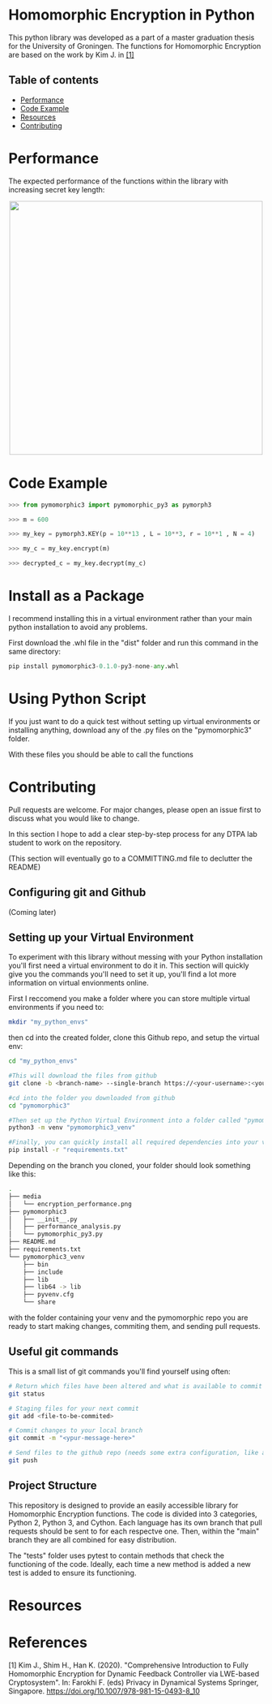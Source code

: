 # Homomorphic Encryption in Python

This python library was developed as a part of a master graduation thesis for the University of Groningen. The functions for Homomorphic Encryption are based on the work by Kim J. in [[1]](#1)


## Table of contents
<!--ts-->
  * [Performance](#performance)
  * [Code Example](#code-example)
  * [Resources](#resources)
  * [Contributing](#contributing)
<!--te-->


# Performance

The expected performance of the functions within the library with increasing secret key length:

<p align="center">
  <img src="https://github.com/M-P-P-C/pymomorphic3/blob/main/media/encryption_performance.png?raw=true" width="500">
</p>

# Code Example

```python
>>> from pymomorphic3 import pymomorphic_py3 as pymorph3

>>> m = 600

>>> my_key = pymorph3.KEY(p = 10**13 , L = 10**3, r = 10**1 , N = 4)

>>> my_c = my_key.encrypt(m)

>>> decrypted_c = my_key.decrypt(my_c)
```
# Install as a Package

I recommend installing this in a virtual environment rather than your main python installation to avoid any problems.

First download the .whl file in the "dist" folder and run this command in the same directory:

```python
pip install pymomorphic3-0.1.0-py3-none-any.whl
```

# Using Python Script

If you just want to do a quick test without setting up virtual environments or installing anything, download any of the .py files on the "pymomorphic3" folder.

With these files you should be able to call the functions

# Contributing

Pull requests are welcome. For major changes, please open an issue first to discuss what you would like to change.

In this section I hope to add a clear step-by-step process for any DTPA lab student to work on the repository.

(This section will eventually go to a COMMITTING.md file to declutter the README)

## Configuring git and Github

(Coming later)

## Setting up your Virtual Environment

To experiment with this library without messing with your Python installation you'll first need a virtual environment to do it in. This section will quickly give you the commands you'll need to set it up, you'll find a lot more information on virtual envionments online.

First I reccomend you make a folder where you can store multiple virtual environments if you need to:

```bash
mkdir "my_python_envs"
```

then cd into the created folder, clone this Github repo, and setup the virtual env:


```bash
cd "my_python_envs" 

#This will download the files from github
git clone -b <branch-name> --single-branch https://<your-username>:<your-private-token>@github.com/M-P-P-C/pymomorphic3.git 

#cd into the folder you downloaded from github
cd "pymomorphic3" 

#Then set up the Python Virtual Environment into a folder called "pymomorphic3_venv"
python3 -m venv "pymomorphic3_venv"

#Finally, you can quickly install all required dependencies into your virtual environment with
pip install -r "requirements.txt"
```
Depending on the branch you cloned, your folder should look something like this:

```bash
.
├── media
│   └── encryption_performance.png
├── pymomorphic3
│   ├── __init__.py
│   ├── performance_analysis.py
│   └── pymomorphic_py3.py
├── README.md
├── requirements.txt
└── pymomorphic3_venv
    ├── bin
    ├── include
    ├── lib
    ├── lib64 -> lib
    ├── pyvenv.cfg
    └── share
```

with the folder containing your venv and the pymomorphic repo you are ready to start making changes, commiting them, and sending pull requests.

## Useful git commands

This is a small list of git commands you'll find yourself using often:

```bash
# Return which files have been altered and what is available to commit
git status 

# Staging files for your next commit
git add <file-to-be-commited>

# Commit changes to your local branch
git commit -m "<ypur-message-here>"

# Send files to the github repo (needs some extra configuration, like a private token)
git push 
```

## Project Structure

This repository is designed to provide an easily accessible library for Homomorphic Encryption functions. The code is divided into 3 categories, Python 2, Python 3, and Cython. Each language has its own branch that pull requests should be sent to for each respectve one. Then, within the "main" branch they are all combined for easy distribution.

The "tests" folder uses pytest to contain methods that check the functioning of the code. Ideally, each time a new method is added a new test is added to ensure its functioning.


# Resources


# References

<a id="1">[1]</a> 
Kim J., Shim H., Han K. (2020). 
"Comprehensive Introduction to Fully Homomorphic Encryption for Dynamic Feedback Controller via LWE-based Cryptosystem". 
In: Farokhi F. (eds) Privacy in Dynamical Systems Springer, Singapore. https://doi.org/10.1007/978-981-15-0493-8_10
